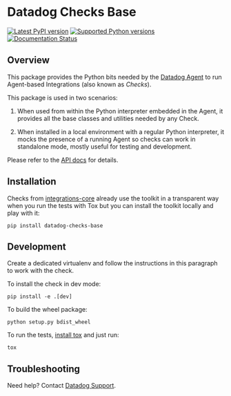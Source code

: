 # Datadog Checks Base

[![Latest PyPI version][5]][6]
[![Supported Python versions][9]][6]
[![Documentation Status][7]][8]

## Overview

This package provides the Python bits needed by the [Datadog Agent][1]
to run Agent-based Integrations (also known as _Checks_).

This package is used in two scenarios:

 1. When used from within the Python interpreter embedded in the Agent, it
 provides all the base classes and utilities needed by any Check.

 2. When installed in a local environment with a regular Python interpreter, it
 mocks the presence of a running Agent so checks can work in standalone mode,
 mostly useful for testing and development.

 Please refer to the [API docs][8] for details.

## Installation

Checks from [integrations-core][2] already
use the toolkit in a transparent way when you run the tests with Tox but you can
install the toolkit locally and play with it:

```shell
pip install datadog-checks-base
```

## Development

Create a dedicated virtualenv and follow the instructions in this paragraph
to work with the check.

To install the check in dev mode:

```shell
pip install -e .[dev]
```

To build the wheel package:

```shell
python setup.py bdist_wheel
```

To run the tests, [install tox][3] and just run:

```shell
tox
```

## Troubleshooting

Need help? Contact [Datadog Support][4].

[1]: https://github.com/DataDog/datadog-agent
[2]: https://github.com/DataDog/integrations-core
[3]: https://tox.readthedocs.io/en/latest/install.html
[4]: https://docs.datadoghq.com/help/
[5]: https://img.shields.io/pypi/v/datadog-checks-base.svg
[6]: https://pypi.org/project/datadog-checks-base
[7]: https://readthedocs.org/projects/datadog-checks-base/badge/?version=latest
[8]: https://datadog-checks-base.readthedocs.io/en/latest/?badge=latest
[9]: https://img.shields.io/pypi/pyversions/datadog-checks-base.svg
